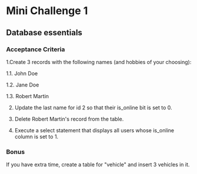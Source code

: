 # Mini Challenge 1

 

## Database essentials

 

### Acceptance Criteria

 

1.Create 3 records with the following names (and hobbies of your choosing):

1.1. John Doe

1.2. Jane Doe

1.3. Robert Martin

2. Update the last name for id 2 so that their is_online bit is set to 0.

3. Delete Robert Martin's record from the table.

4. Execute a select statement that displays all users whose is_online column is set to 1.

 

 

### Bonus

If you have extra time, create a table for "vehicle" and insert 3 vehicles in it.